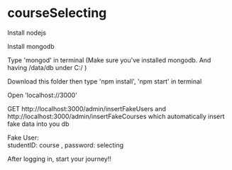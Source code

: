 # courseSelecting

Install nodejs 

Install mongodb

Type 'mongod' in terminal  (Make sure you've installed mongodb. And having /data/db under C:/ )

Download this folder then type 'npm install', 'npm start' in terminal

Open 'localhost://3000'

GET http://localhost:3000/admin/insertFakeUsers and http://localhost:3000/admin/insertFakeCourses which automatically insert fake data into you db

Fake User:  
studentID: course , password: selecting

After logging in, start your journey!!

